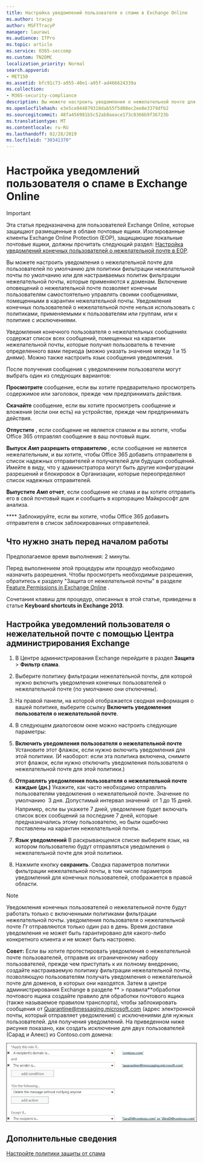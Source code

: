 ```yaml
---
title: Настройка уведомлений пользователя о спаме в Exchange Online
ms.author: tracyp
author: MSFTTracyP
manager: laurawi
ms.audience: ITPro
ms.topic: article
ms.service: O365-seccomp
ms.custom: TN2DMC
localization_priority: Normal
search.appverid:
- MET150
ms.assetid: bfc91c73-a955-40e1-a95f-ad466624339a
ms.collection:
- M365-security-compliance
description: Вы можете настроить уведомления о нежелательной почте для пользователей по умолчанию для политики фильтрации нежелательной почты по умолчанию или для настраиваемых политик фильтрации нежелательной почты, которые применяются к доменам.
ms.openlocfilehash: e3e5ce044879318dab55f5d08ec2ee0e3379dfb2
ms.sourcegitcommit: 48fa456981b5c52ab8aeace173c8366b9f36723b
ms.translationtype: MT
ms.contentlocale: ru-RU
ms.lasthandoff: 02/28/2019
ms.locfileid: "30341370"
---
```

# <a name="configure-end-user-spam-notifications-in-exchange-online"></a>Настройка уведомлений пользователя о спаме в Exchange Online

> [!IMPORTANT]
> Эта статья предназначена для пользователей Exchange Online, которые защищают размещенные в облаке почтовые ящики. Изолированные клиенты Exchange Online Protection (EOP), защищающие локальные почтовые ящики, должны прочитать следующий раздел: [Настройка уведомлений конечных пользователей о нежелательной почте в EOP](configure-end-user-spam-notifications-in-eop.md). 
  
Вы можете настроить уведомления о нежелательной почте для пользователей по умолчанию для политики фильтрации нежелательной почты по умолчанию или для настраиваемых политик фильтрации нежелательной почты, которые применяются к доменам. Включение оповещений о нежелательной почте позволяет конечным пользователям самостоятельно управлять своими сообщениями, помещенными в карантин нежелательной почты. Уведомления конечных пользователей о нежелательной почте нельзя использовать с политиками, применяемыми к пользователям или группам, или к политике с исключениями.
  
Уведомления конечного пользователя о нежелательных сообщениях содержат список всех сообщений, помещенных на карантин нежелательной почты, которые получил пользователь в течение определенного вами периода (можно указать значение между 1 и 15 днями). Можно также настроить язык сообщения уведомления.
  
После получения сообщения с уведомлением пользователи могут выбрать один из следующих вариантов:

**Просмотрите** сообщение, если вы хотите предварительно просмотреть содержимое или заголовок, прежде чем предпринимать действия.

**Скачайте** сообщение, если вы хотите просмотреть сообщение и вложения (если они есть) на устройстве, прежде чем предпринимать действия.

**Отпустите** , если сообщение не является спамом и вы хотите, чтобы Office 365 отправлял сообщение в ваш почтовый ящик.

**Выпуск _Амп_ разрешить отправителю** , если сообщение не является нежелательным, и вы хотите, чтобы Office 365 добавить отправителя в список надежных отправителей и получателей для будущих сообщений. Имейте в виду, что у администратора могут быть другие конфигурации разрешений и блокировок в Организации, которые переопределяют список надежных отправителей.

**Выпустите _Амп_ отчет**, если сообщение не спама и вы хотите отправить его в свой почтовый ящик и сообщить в корпорацию Майкрософт для анализа.

**** Заблокируйте, если вы хотите, чтобы Office 365 добавить отправителя в список заблокированных отправителей.
  
## <a name="what-do-you-need-to-know-before-you-begin"></a>Что нужно знать перед началом работы

Предполагаемое время выполнения: 2 минуты.
  
Перед выполнением этой процедуры или процедур необходимо назначить разрешения. Чтобы просмотреть необходимые разрешения, обратитесь к разделу "Защита от нежелательной почты" в разделе [Feature Permissions in Exchange Online](http://technet.microsoft.com/library/15073ce1-0917-403b-8839-02a2ebc96e16.aspx) . 
  
Сочетания клавиш для процедур, описанных в этой статье, приведены в статье **Keyboard shortcuts in Exchange 2013**.
  
## <a name="use-the-eac-to-configure-end-user-spam-notifications"></a>Настройка уведомлений пользователя о нежелательной почте с помощью Центра администрирования Exchange

1. В Центре администрирования Exchange перейдите в раздел **Защита** \> **Фильтр спама**.
    
2. Выберите политику фильтрации нежелательной почты, для которой нужно включить уведомления конечных пользователей о нежелательной почте (по умолчанию они отключены).
    
3. На правой панели, на которой отображается сводная информация о вашей политике, выберите ссылку **Включить уведомления пользователя о нежелательной почте**. 
    
4. В следующем диалоговом окне можно настроить следующие параметры:
    
1. **Включить уведомления пользователя о нежелательной почте** Установите этот флажок, если нужно включить уведомления для этой политики. (И наоборот: если эта политика включена, снимите этот флажок, если нужно отключить уведомления пользователя о нежелательной почте для этой политики.) 
    
2. **Отправлять уведомления пользователя о нежелательной почте каждые (дн.)** Укажите, как часто необходимо отправлять пользователям уведомления о нежелательной почте. Значение по умолчанию  3 дня. Допустимый интервал значений  от 1 до 15 дней. Например, если вы укажете 7 дней, уведомление будет включать список всех сообщений за последние 7 дней, которые предназначались этому пользователю, но были ошибочно поставлены на карантин нежелательной почты. 
    
3. **Язык уведомлений** В раскрывающемся списке выберите язык, на котором пользователю будут отправляться уведомления о нежелательной почте для этой политики. 
    
5. Нажмите кнопку **сохранить**. Сводка параметров политики фильтрации нежелательной почты, в том числе параметров уведомлений для конечных пользователей, отображается в правой области.
    
> [!NOTE]
>  Уведомления конечных пользователей о нежелательной почте будут работать только с включенными политиками фильтрации нежелательной почты. уведомления пользователя о нежелательной почте _Гт_ отправляются только один раз в день. Время доставки уведомления не может быть гарантировано для какого-либо конкретного клиента и не может быть настроено. 
  
 **Совет:** Если вы хотите протестировать уведомления о нежелательной почте пользователей, отправив их ограниченному набору пользователей, прежде чем приступать к их полному внедрению, создайте настраиваемую политику фильтрации нежелательной почты, позволяющую пользователям получать уведомления о нежелательной почте для доменов, в которых они находятся. Затем в центре администрирования Exchange в разделе ** \> правила**обработки почтового ящика создайте правило для обработки почтового ящика (также называемое правилом транспорта), чтобы заблокировать сообщения от Quarantine@messaging.microsoft.com (адрес электронной почты, который отправляет уведомления) с исключениями для нужных пользователей. для получения уведомлений. На приведенном ниже рисунке показано, как создать исключение для двух пользователей (Сарад и Алекс) из Contoso.com домена: 
  
![Правило транспорта для тестирования уведомлений пользователей о нежелательной почте](media/EOP-ESN-testspecificusers.jpg)
  
## <a name="for-more-information"></a>Дополнительные сведения

[Настройте политики защиты от спама](configure-your-spam-filter-policies.md)
  
